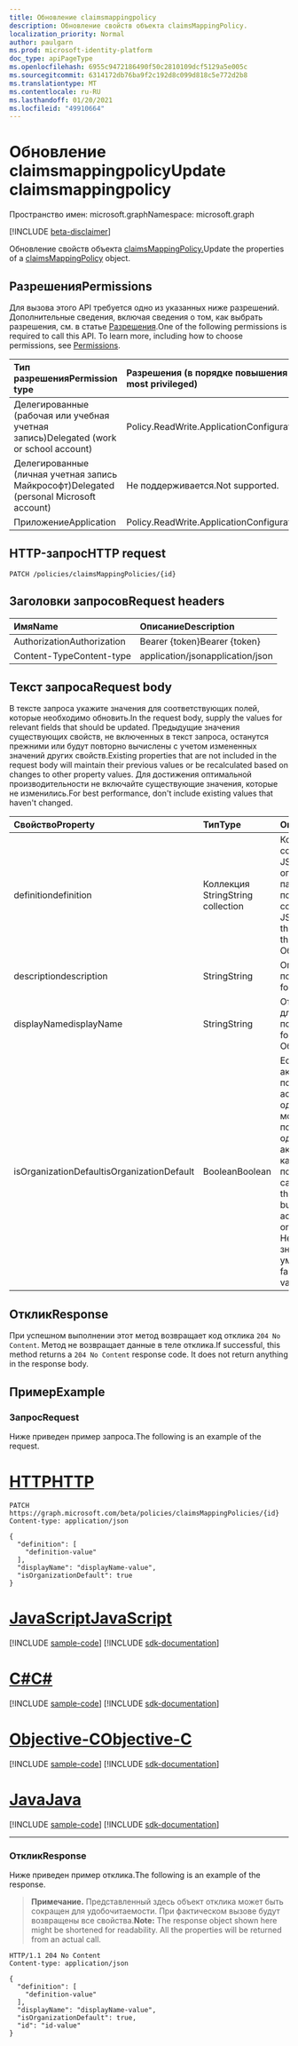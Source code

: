 ```yaml
---
title: Обновление claimsmappingpolicy
description: Обновление свойств объекта claimsMappingPolicy.
localization_priority: Normal
author: paulgarn
ms.prod: microsoft-identity-platform
doc_type: apiPageType
ms.openlocfilehash: 6955c9472186490f50c2810109dcf5129a5e005c
ms.sourcegitcommit: 6314172db76ba9f2c192d8c099d818c5e772d2b8
ms.translationtype: MT
ms.contentlocale: ru-RU
ms.lasthandoff: 01/20/2021
ms.locfileid: "49910664"
---
```

# <a name="update-claimsmappingpolicy"></a><span data-ttu-id="0e2a2-103">Обновление claimsmappingpolicy</span><span class="sxs-lookup"><span data-stu-id="0e2a2-103">Update claimsmappingpolicy</span></span>

<span data-ttu-id="0e2a2-104">Пространство имен: microsoft.graph</span><span class="sxs-lookup"><span data-stu-id="0e2a2-104">Namespace: microsoft.graph</span></span>

[!INCLUDE [beta-disclaimer](../../includes/beta-disclaimer.md)]

<span data-ttu-id="0e2a2-105">Обновление свойств объекта [claimsMappingPolicy.](../resources/claimsmappingpolicy.md)</span><span class="sxs-lookup"><span data-stu-id="0e2a2-105">Update the properties of a [claimsMappingPolicy](../resources/claimsmappingpolicy.md) object.</span></span>

## <a name="permissions"></a><span data-ttu-id="0e2a2-106">Разрешения</span><span class="sxs-lookup"><span data-stu-id="0e2a2-106">Permissions</span></span>

<span data-ttu-id="0e2a2-p101">Для вызова этого API требуется одно из указанных ниже разрешений. Дополнительные сведения, включая сведения о том, как выбрать разрешения, см. в статье [Разрешения](/graph/permissions-reference).</span><span class="sxs-lookup"><span data-stu-id="0e2a2-p101">One of the following permissions is required to call this API. To learn more, including how to choose permissions, see [Permissions](/graph/permissions-reference).</span></span>

| <span data-ttu-id="0e2a2-109">Тип разрешения</span><span class="sxs-lookup"><span data-stu-id="0e2a2-109">Permission type</span></span>                        | <span data-ttu-id="0e2a2-110">Разрешения (в порядке повышения привилегий)</span><span class="sxs-lookup"><span data-stu-id="0e2a2-110">Permissions (from least to most privileged)</span></span> |
|:---------------------------------------|:--------------------------------------------|
| <span data-ttu-id="0e2a2-111">Делегированные (рабочая или учебная учетная запись)</span><span class="sxs-lookup"><span data-stu-id="0e2a2-111">Delegated (work or school account)</span></span>     | <span data-ttu-id="0e2a2-112">Policy.ReadWrite.ApplicationConfiguration</span><span class="sxs-lookup"><span data-stu-id="0e2a2-112">Policy.ReadWrite.ApplicationConfiguration</span></span> |
| <span data-ttu-id="0e2a2-113">Делегированные (личная учетная запись Майкрософт)</span><span class="sxs-lookup"><span data-stu-id="0e2a2-113">Delegated (personal Microsoft account)</span></span> | <span data-ttu-id="0e2a2-114">Не поддерживается.</span><span class="sxs-lookup"><span data-stu-id="0e2a2-114">Not supported.</span></span> |
| <span data-ttu-id="0e2a2-115">Приложение</span><span class="sxs-lookup"><span data-stu-id="0e2a2-115">Application</span></span>                            | <span data-ttu-id="0e2a2-116">Policy.ReadWrite.ApplicationConfiguration</span><span class="sxs-lookup"><span data-stu-id="0e2a2-116">Policy.ReadWrite.ApplicationConfiguration</span></span> |

## <a name="http-request"></a><span data-ttu-id="0e2a2-117">HTTP-запрос</span><span class="sxs-lookup"><span data-stu-id="0e2a2-117">HTTP request</span></span>

<!-- { "blockType": "ignored" } -->

```http
PATCH /policies/claimsMappingPolicies/{id}
```

## <a name="request-headers"></a><span data-ttu-id="0e2a2-118">Заголовки запросов</span><span class="sxs-lookup"><span data-stu-id="0e2a2-118">Request headers</span></span>

| <span data-ttu-id="0e2a2-119">Имя</span><span class="sxs-lookup"><span data-stu-id="0e2a2-119">Name</span></span>       | <span data-ttu-id="0e2a2-120">Описание</span><span class="sxs-lookup"><span data-stu-id="0e2a2-120">Description</span></span>|
|:-----------|:-----------|
| <span data-ttu-id="0e2a2-121">Authorization</span><span class="sxs-lookup"><span data-stu-id="0e2a2-121">Authorization</span></span> | <span data-ttu-id="0e2a2-122">Bearer {token}</span><span class="sxs-lookup"><span data-stu-id="0e2a2-122">Bearer {token}</span></span> |
| <span data-ttu-id="0e2a2-123">Content-Type</span><span class="sxs-lookup"><span data-stu-id="0e2a2-123">Content-type</span></span> | <span data-ttu-id="0e2a2-124">application/json</span><span class="sxs-lookup"><span data-stu-id="0e2a2-124">application/json</span></span> |

## <a name="request-body"></a><span data-ttu-id="0e2a2-125">Текст запроса</span><span class="sxs-lookup"><span data-stu-id="0e2a2-125">Request body</span></span>

<span data-ttu-id="0e2a2-126">В тексте запроса укажите значения для соответствующих полей, которые необходимо обновить.</span><span class="sxs-lookup"><span data-stu-id="0e2a2-126">In the request body, supply the values for relevant fields that should be updated.</span></span> <span data-ttu-id="0e2a2-127">Предыдущие значения существующих свойств, не включенных в текст запроса, останутся прежними или будут повторно вычислены с учетом измененных значений других свойств.</span><span class="sxs-lookup"><span data-stu-id="0e2a2-127">Existing properties that are not included in the request body will maintain their previous values or be recalculated based on changes to other property values.</span></span> <span data-ttu-id="0e2a2-128">Для достижения оптимальной производительности не включайте существующие значения, которые не изменились.</span><span class="sxs-lookup"><span data-stu-id="0e2a2-128">For best performance, don't include existing values that haven't changed.</span></span>

| <span data-ttu-id="0e2a2-129">Свойство</span><span class="sxs-lookup"><span data-stu-id="0e2a2-129">Property</span></span>     | <span data-ttu-id="0e2a2-130">Тип</span><span class="sxs-lookup"><span data-stu-id="0e2a2-130">Type</span></span>        | <span data-ttu-id="0e2a2-131">Описание</span><span class="sxs-lookup"><span data-stu-id="0e2a2-131">Description</span></span> |
|:-------------|:------------|:------------|
|<span data-ttu-id="0e2a2-132">definition</span><span class="sxs-lookup"><span data-stu-id="0e2a2-132">definition</span></span>|<span data-ttu-id="0e2a2-133">Коллекция String</span><span class="sxs-lookup"><span data-stu-id="0e2a2-133">String collection</span></span>| <span data-ttu-id="0e2a2-134">Коллекция строк, содержащая строку JSON, которая определяет правила и параметры для этой политики.</span><span class="sxs-lookup"><span data-stu-id="0e2a2-134">A string collection containing a JSON string that defines the rules and settings for this policy.</span></span>  <span data-ttu-id="0e2a2-135">Обязательный.</span><span class="sxs-lookup"><span data-stu-id="0e2a2-135">Required.</span></span>|
|<span data-ttu-id="0e2a2-136">description</span><span class="sxs-lookup"><span data-stu-id="0e2a2-136">description</span></span>|<span data-ttu-id="0e2a2-137">String</span><span class="sxs-lookup"><span data-stu-id="0e2a2-137">String</span></span>| <span data-ttu-id="0e2a2-138">Описание этой политики.</span><span class="sxs-lookup"><span data-stu-id="0e2a2-138">Description for this policy.</span></span>|
|<span data-ttu-id="0e2a2-139">displayName</span><span class="sxs-lookup"><span data-stu-id="0e2a2-139">displayName</span></span>|<span data-ttu-id="0e2a2-140">String</span><span class="sxs-lookup"><span data-stu-id="0e2a2-140">String</span></span>| <span data-ttu-id="0e2a2-141">Отображаемого имени для этой политики.</span><span class="sxs-lookup"><span data-stu-id="0e2a2-141">Display name for this policy.</span></span> <span data-ttu-id="0e2a2-142">Обязательный.</span><span class="sxs-lookup"><span data-stu-id="0e2a2-142">Required.</span></span>|
|<span data-ttu-id="0e2a2-143">isOrganizationDefault</span><span class="sxs-lookup"><span data-stu-id="0e2a2-143">isOrganizationDefault</span></span>|<span data-ttu-id="0e2a2-144">Boolean</span><span class="sxs-lookup"><span data-stu-id="0e2a2-144">Boolean</span></span>|<span data-ttu-id="0e2a2-145">Если установлено true, активирует эту политику.</span><span class="sxs-lookup"><span data-stu-id="0e2a2-145">If set to true, activates this policy.</span></span> <span data-ttu-id="0e2a2-146">Для одного типа политики может быть несколько политик, но только одна может быть активирована в качестве организации по умолчанию.</span><span class="sxs-lookup"><span data-stu-id="0e2a2-146">There can be many policies for the same policy type, but only one can be activated as the organization default.</span></span> <span data-ttu-id="0e2a2-147">Необязательный, значение по умолчанию — false.</span><span class="sxs-lookup"><span data-stu-id="0e2a2-147">Optional, default value is false.</span></span>|

## <a name="response"></a><span data-ttu-id="0e2a2-148">Отклик</span><span class="sxs-lookup"><span data-stu-id="0e2a2-148">Response</span></span>

<span data-ttu-id="0e2a2-p106">При успешном выполнении этот метод возвращает код отклика `204 No Content`. Метод не возвращает данные в теле отклика.</span><span class="sxs-lookup"><span data-stu-id="0e2a2-p106">If successful, this method returns a `204 No Content` response code. It does not return anything in the response body.</span></span>

## <a name="example"></a><span data-ttu-id="0e2a2-151">Пример</span><span class="sxs-lookup"><span data-stu-id="0e2a2-151">Example</span></span>

### <a name="request"></a><span data-ttu-id="0e2a2-152">Запрос</span><span class="sxs-lookup"><span data-stu-id="0e2a2-152">Request</span></span>

<span data-ttu-id="0e2a2-153">Ниже приведен пример запроса.</span><span class="sxs-lookup"><span data-stu-id="0e2a2-153">The following is an example of the request.</span></span>

# <a name="http"></a>[<span data-ttu-id="0e2a2-154">HTTP</span><span class="sxs-lookup"><span data-stu-id="0e2a2-154">HTTP</span></span>](#tab/http)
<!-- {
  "blockType": "request",
  "name": "update_claimsmappingpolicy"
}-->

```http
PATCH https://graph.microsoft.com/beta/policies/claimsMappingPolicies/{id}
Content-type: application/json

{
  "definition": [
    "definition-value"
  ],
  "displayName": "displayName-value",
  "isOrganizationDefault": true
}
```
# <a name="javascript"></a>[<span data-ttu-id="0e2a2-155">JavaScript</span><span class="sxs-lookup"><span data-stu-id="0e2a2-155">JavaScript</span></span>](#tab/javascript)
[!INCLUDE [sample-code](../includes/snippets/javascript/update-claimsmappingpolicy-javascript-snippets.md)]
[!INCLUDE [sdk-documentation](../includes/snippets/snippets-sdk-documentation-link.md)]

# <a name="c"></a>[<span data-ttu-id="0e2a2-156">C#</span><span class="sxs-lookup"><span data-stu-id="0e2a2-156">C#</span></span>](#tab/csharp)
[!INCLUDE [sample-code](../includes/snippets/csharp/update-claimsmappingpolicy-csharp-snippets.md)]
[!INCLUDE [sdk-documentation](../includes/snippets/snippets-sdk-documentation-link.md)]

# <a name="objective-c"></a>[<span data-ttu-id="0e2a2-157">Objective-C</span><span class="sxs-lookup"><span data-stu-id="0e2a2-157">Objective-C</span></span>](#tab/objc)
[!INCLUDE [sample-code](../includes/snippets/objc/update-claimsmappingpolicy-objc-snippets.md)]
[!INCLUDE [sdk-documentation](../includes/snippets/snippets-sdk-documentation-link.md)]

# <a name="java"></a>[<span data-ttu-id="0e2a2-158">Java</span><span class="sxs-lookup"><span data-stu-id="0e2a2-158">Java</span></span>](#tab/java)
[!INCLUDE [sample-code](../includes/snippets/java/update-claimsmappingpolicy-java-snippets.md)]
[!INCLUDE [sdk-documentation](../includes/snippets/snippets-sdk-documentation-link.md)]

---


### <a name="response"></a><span data-ttu-id="0e2a2-159">Отклик</span><span class="sxs-lookup"><span data-stu-id="0e2a2-159">Response</span></span>

<span data-ttu-id="0e2a2-160">Ниже приведен пример отклика.</span><span class="sxs-lookup"><span data-stu-id="0e2a2-160">The following is an example of the response.</span></span>

> <span data-ttu-id="0e2a2-p107">**Примечание.** Представленный здесь объект отклика может быть сокращен для удобочитаемости. При фактическом вызове будут возвращены все свойства.</span><span class="sxs-lookup"><span data-stu-id="0e2a2-p107">**Note:** The response object shown here might be shortened for readability. All the properties will be returned from an actual call.</span></span>

<!-- {
  "blockType": "response",
  "truncated": true,
  "@odata.type": "microsoft.graph.claimsMappingPolicy"
} -->

```http
HTTP/1.1 204 No Content
Content-type: application/json

{
  "definition": [
    "definition-value"
  ],
  "displayName": "displayName-value",
  "isOrganizationDefault": true,
  "id": "id-value"
}
```

<!-- uuid: 16cd6b66-4b1a-43a1-adaf-3a886856ed98
2019-02-04 14:57:30 UTC -->
<!-- {
  "type": "#page.annotation",
  "description": "Update claimsmappingpolicy",
  "keywords": "",
  "section": "documentation",
  "tocPath": ""
}-->


